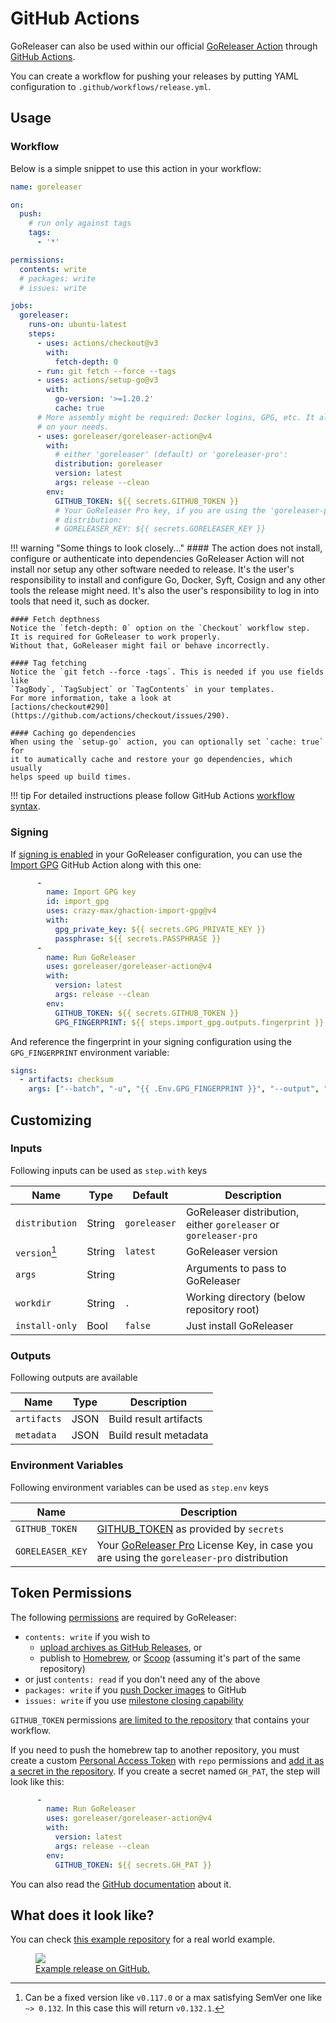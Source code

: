 # GitHub Actions

GoReleaser can also be used within our official [GoReleaser
Action][goreleaser-action] through [GitHub Actions][actions].

You can create a workflow for pushing your releases by putting YAML
configuration to `.github/workflows/release.yml`.

## Usage

### Workflow

Below is a simple snippet to use this action in your workflow:

```yaml
name: goreleaser

on:
  push:
    # run only against tags
    tags:
      - '*'

permissions:
  contents: write
  # packages: write
  # issues: write

jobs:
  goreleaser:
    runs-on: ubuntu-latest
    steps:
      - uses: actions/checkout@v3
        with:
          fetch-depth: 0
      - run: git fetch --force --tags
      - uses: actions/setup-go@v3
        with:
          go-version: '>=1.20.2'
          cache: true
      # More assembly might be required: Docker logins, GPG, etc. It all depends
      # on your needs.
      - uses: goreleaser/goreleaser-action@v4
        with:
          # either 'goreleaser' (default) or 'goreleaser-pro':
          distribution: goreleaser
          version: latest
          args: release --clean
        env:
          GITHUB_TOKEN: ${{ secrets.GITHUB_TOKEN }}
          # Your GoReleaser Pro key, if you are using the 'goreleaser-pro'
          # distribution:
          # GORELEASER_KEY: ${{ secrets.GORELEASER_KEY }}
```

!!! warning "Some things to look closely..."
    #### The action does not install, configure or authenticate into dependencies
    GoReleaser Action will not install nor setup any other software needed to
    release. It's the user's responsibility to install and configure Go, Docker,
    Syft, Cosign and any other tools the release might need. It's also the
    user's responsibility to log in into tools that need it, such as docker.

    #### Fetch depthness
    Notice the `fetch-depth: 0` option on the `Checkout` workflow step.
    It is required for GoReleaser to work properly.
    Without that, GoReleaser might fail or behave incorrectly.

    #### Tag fetching
    Notice the `git fetch --force -tags`. This is needed if you use fields like
    `TagBody`, `TagSubject` or `TagContents` in your templates.
    For more information, take a look at
    [actions/checkout#290](https://github.com/actions/checkout/issues/290).

    #### Caching go dependencies
    When using the `setup-go` action, you can optionally set `cache: true` for
    it to aumatically cache and restore your go dependencies, which usually
    helps speed up build times.

!!! tip
    For detailed instructions please follow GitHub Actions [workflow syntax][syntax].

### Signing

If [signing is enabled][signing] in your GoReleaser configuration, you can use
the [Import GPG][import-gpg] GitHub Action along with this one:

```yaml
      -
        name: Import GPG key
        id: import_gpg
        uses: crazy-max/ghaction-import-gpg@v4
        with:
          gpg_private_key: ${{ secrets.GPG_PRIVATE_KEY }}
          passphrase: ${{ secrets.PASSPHRASE }}
      -
        name: Run GoReleaser
        uses: goreleaser/goreleaser-action@v4
        with:
          version: latest
          args: release --clean
        env:
          GITHUB_TOKEN: ${{ secrets.GITHUB_TOKEN }}
          GPG_FINGERPRINT: ${{ steps.import_gpg.outputs.fingerprint }}
```

And reference the fingerprint in your signing configuration using the
`GPG_FINGERPRINT` environment variable:

```yaml
signs:
  - artifacts: checksum
    args: ["--batch", "-u", "{{ .Env.GPG_FINGERPRINT }}", "--output", "${signature}", "--detach-sign", "${artifact}"]
```

## Customizing

<!-- to format the tables, use: https://tabletomarkdown.com/format-markdown-table/ -->

### Inputs

Following inputs can be used as `step.with` keys

Name          |Type  |Default     |Description
--------------|------|------------|----------------------------------------------------------------
`distribution`|String|`goreleaser`|GoReleaser distribution, either `goreleaser` or `goreleaser-pro`
`version`[^1] |String|`latest`    |GoReleaser version
`args`        |String|            |Arguments to pass to GoReleaser
`workdir`     |String|`.`         |Working directory (below repository root)
`install-only`|Bool  |`false`     |Just install GoReleaser

[^1]: Can be a fixed version like `v0.117.0` or a max satisfying SemVer one like
  `~> 0.132`. In this case this will return `v0.132.1`.

### Outputs

Following outputs are available

Name       |Type|Description
-----------|----|----------------------
`artifacts`|JSON|Build result artifacts
`metadata` |JSON|Build result metadata

### Environment Variables

Following environment variables can be used as `step.env` keys

Name            |Description
----------------|---------------------------------------------------------------------------------------------------------------------------------------------------
`GITHUB_TOKEN`  |[GITHUB_TOKEN](https://help.github.com/en/actions/configuring-and-managing-workflows/authenticating-with-the-github_token) as provided by `secrets`
`GORELEASER_KEY`|Your [GoReleaser Pro](https://goreleaser.com/pro) License Key, in case you are using the `goreleaser-pro` distribution

## Token Permissions

The following
[permissions](https://docs.github.com/en/actions/reference/authentication-in-a-workflow#permissions-for-the-github_token)
are required by GoReleaser:

 - `contents: write` if you wish to
    - [upload archives as GitHub Releases](/customization/release/), or
    - publish to [Homebrew](/customization/homebrew/), or
      [Scoop](/customization/scoop/) (assuming it's part of the same repository)
 - or just `contents: read` if you don't need any of the above
 - `packages: write` if you [push Docker images](/customization/docker/) to
   GitHub
 - `issues: write` if you use [milestone closing
   capability](/customization/milestone/)

`GITHUB_TOKEN` permissions [are limited to the repository][about-github-token]
that contains your workflow.

If you need to push the homebrew tap to another repository, you must create a
custom [Personal Access Token][pat] with `repo` permissions and [add it as a
secret in the repository][secrets]. If you create a secret named `GH_PAT`, the
step will look like this:

```yaml
      -
        name: Run GoReleaser
        uses: goreleaser/goreleaser-action@v4
        with:
          version: latest
          args: release --clean
        env:
          GITHUB_TOKEN: ${{ secrets.GH_PAT }}
```

You can also read the [GitHub documentation](https://docs.github.com/en/github/authenticating-to-github/creating-a-personal-access-token) about it.

## What does it look like?

You can check [this example repository](https://github.com/goreleaser/example) for a real world example.

<a href="https://github.com/goreleaser/example/releases">
  <figure>
    <img src="https://img.carlosbecker.dev/goreleaser-github.png"/>
    <figcaption>Example release on GitHub.</figcaption>
  </figure>
</a>

[goreleaser-action]: https://github.com/goreleaser/goreleaser-action
[actions]: https://github.com/features/actions
[syntax]: https://help.github.com/en/articles/workflow-syntax-for-github-actions#About-yaml-syntax-for-workflows
[signing]: https://goreleaser.com/customization/sign/
[import-gpg]: https://github.com/crazy-max/ghaction-import-gpg
[github-token]: https://help.github.com/en/actions/configuring-and-managing-workflows/authenticating-with-the-github_token
[about-github-token]: https://help.github.com/en/actions/configuring-and-managing-workflows/authenticating-with-the-github_token#about-the-github_token-secret
[pat]: https://help.github.com/articles/creating-a-personal-access-token-for-the-command-line/
[secrets]: https://help.github.com/en/actions/automating-your-workflow-with-github-actions/creating-and-using-encrypted-secrets
